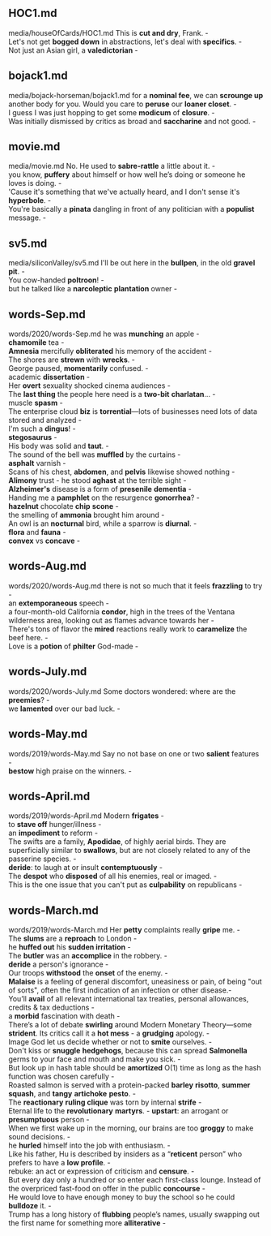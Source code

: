 ## HOC1.md ## 
media/houseOfCards/HOC1.md
This is **cut and dry**, Frank. -  
Let's not get **bogged down** in abstractions, let's deal with **specifics**. -  
Not just an Asian girl, a **valedictorian** -  

## bojack1.md ## 
media/bojack-horseman/bojack1.md
for a **nominal fee**, we can **scrounge up** another body for you. Would you care to **peruse** our **loaner closet**. -    
I guess I was just hopping to get some **modicum** of **closure**. -  
Was initially dismissed by critics as broad and **saccharine** and not good. -   

## movie.md ## 
media/movie.md
No. He used to **sabre-rattle** a little about it. -  
you know, **puffery** about himself or how well he’s doing or someone he loves is doing. -  
'Cause it's something that we've actually heard, and I don't sense it's **hyperbole**. -  
You're basically a **pinata** dangling in front of any politician with a **populist** message. -  

## sv5.md ## 
media/siliconValley/sv5.md
I'll be out here in the **bullpen**, in the old **gravel pit**. -  
You cow-handed **poltroon**! -  
but he talked like a **narcoleptic** **plantation** owner -  

## words-Sep.md ## 
words/2020/words-Sep.md
he was **munching** an apple -  
**chamomile** tea -  
**Amnesia** mercifully **obliterated** his memory of the accident -  
The shores are **strewn** with **wrecks**. -  
George paused, **momentarily** confused. -  
academic **dissertation** -  
Her **overt** sexuality shocked cinema audiences -  
The **last thing** the people here need is a **two-bit** **charlatan**... -  
muscle **spasm** -  
The enterprise cloud **biz** is **torrential**—lots of businesses need lots of data stored and analyzed -  
I'm such a **dingus**! -  
**stegosaurus** -  
His body was solid and **taut**. -  
The sound of the bell was **muffled** by the curtains -  
**asphalt** varnish -  
Scans of his chest, **abdomen**, and **pelvis** likewise showed nothing -  
**Alimony** trust - 
he stood **aghast** at the terrible sight -  
**Alzheimer's** disease is a form of **presenile** **dementia** -  
Handing me a **pamphlet** on the resurgence **gonorrhea**? -  
**hazelnut** chocolate **chip** **scone** -  
the smelling of **ammonia** brought him around -  
An owl is an **nocturnal** bird, while a sparrow is **diurnal**. -    
**flora** and **fauna** -  
**convex** vs **concave** -  

## words-Aug.md ## 
words/2020/words-Aug.md
there is not so much that it feels **frazzling** to try -  
an **extemporaneous** speech -  
a four-month-old California **condor**, high in the trees of the Ventana wilderness area, looking out as flames advance towards her -  
There's tons of flavor the **mired** reactions really work to **caramelize** the beef here. -  
Love is a **potion** of **philter** God-made -  

## words-July.md ## 
words/2020/words-July.md
Some doctors wondered: where are the **preemies**? -  
we **lamented** over our bad luck. -  

## words-May.md ## 
words/2019/words-May.md
Say no not base on one or two **salient** features -  
**bestow** high praise on the winners. -  

## words-April.md ## 
words/2019/words-April.md
Modern **frigates** -   
to **stave off** hunger/illness -  
an **impediment** to reform -  
The swifts are a family, **Apodidae**, of highly aerial birds. They are superficially similar to **swallows**, but are not closely related to any of the passerine species. -  
**deride**: to laugh at or insult **contemptuously** -  
The **despot** who **disposed** of all his enemies, real or imaged. -  
This is the one issue that you can't put as **culpability** on republicans -  

## words-March.md ## 
words/2019/words-March.md
Her **petty** complaints really **gripe** me. -  
The **slums** are a **reproach** to London -   
he **huffed out** his **sudden irritation** -  
The **butler** was an **accomplice** in the robbery. -  
**deride** a person's ignorance -  
Our troops **withstood** the **onset** of the enemy. -  
**Malaise** is a feeling of general discomfort, uneasiness or pain, of being "out of sorts", often the first indication of an infection or other disease.-   
You’ll **avail** of all relevant international tax treaties, personal allowances, credits & tax deductions -  
a **morbid** fascination with death -  
There’s a lot of debate **swirling** around Modern Monetary Theory—some **strident**. Its critics call it a **hot mess** - 
a **grudging** apology. -  
Image God let us decide whether or not to **smite** ourselves. -   
Don't kiss or **snuggle** **hedgehogs**, because this can spread **Salmonella** germs to your face and mouth and make you sick. -  
But look up in hash table should be **amortized** O(1) time as long as the hash function was chosen carefully -  
Roasted salmon is served with a protein-packed **barley** **risotto**, **summer squash**, and **tangy** **artichoke** **pesto**. -  
The **reactionary** **ruling clique** was torn by internal **strife** -  
Eternal life to the **revolutionary** **martyrs**.  - 
**upstart**: an arrogant or **presumptuous** person -  
When we first wake up in the morning, our brains are too **groggy** to make sound decisions. -  
he **hurled** himself into the job with enthusiasm. -  
Like his father, Hu is described by insiders as a “**reticent** person” who prefers to have a **low profile**. -  
rebuke: an act or expression of criticism and **censure**. -  
But every day only a hundred or so enter each first-class lounge. Instead of the overpriced fast-food on offer in the public **concourse** -  
He would love to have enough money to buy the school so he could **bulldoze** it. -  
Trump has a long history of **flubbing** people’s names, usually swapping out the first name for something more **alliterative** -  
